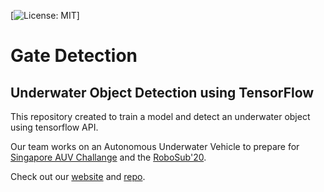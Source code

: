 [![License: MIT](https://img.shields.io/badge/License-MIT-yellow.svg)]

# Gate Detection

## Underwater Object Detection using TensorFlow

This repository created to train a model and detect an underwater object using tensorflow API.

Our team works on an Autonomous Underwater Vehicle to prepare for [Singapore AUV Challange](https://sauvc.org/) and the [RoboSub'20](https://robonation.org/programs/robosub/).

Check out our [website](http://auv.itu.edu.tr/) and [repo](https://gitlab.com/itu-auv).
